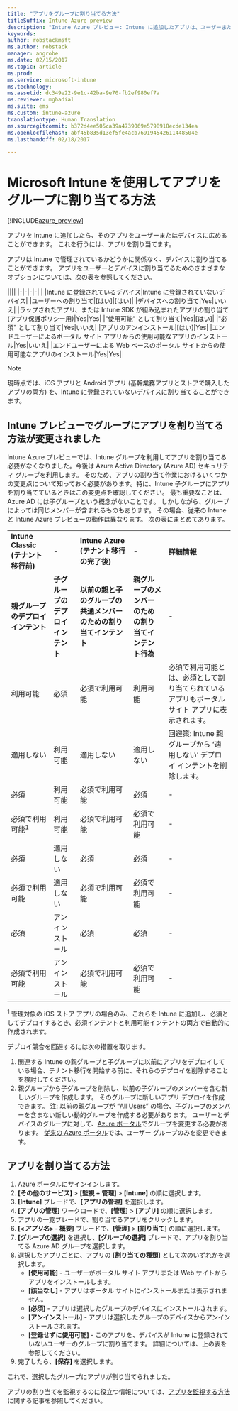 ```yaml
---
title: "アプリをグループに割り当てる方法"
titleSuffix: Intune Azure preview
description: "Intune Azure プレビュー: Intune に追加したアプリは、ユーザーまたはデバイスのグループに割り当てることができます。"
keywords: 
author: robstackmsft
ms.author: robstack
manager: angrobe
ms.date: 02/15/2017
ms.topic: article
ms.prod: 
ms.service: microsoft-intune
ms.technology: 
ms.assetid: dc349e22-9e1c-42ba-9e70-fb2ef980ef7a
ms.reviewer: mghadial
ms.suite: ems
ms.custom: intune-azure
translationtype: Human Translation
ms.sourcegitcommit: b372d4ee505ca39a4739069e5798918ecde134ea
ms.openlocfilehash: abf45b835d13ef5fe4acb769194542611448504e
ms.lasthandoff: 02/18/2017

---
```


# <a name="how-to-assign-apps-to-groups-with-microsoft-intune"></a>Microsoft Intune を使用してアプリをグループに割り当てる方法

[!INCLUDE[azure_preview](../includes/azure_preview.md)]

アプリを Intune に追加したら、そのアプリをユーザーまたはデバイスに広めることができます。 これを行うには、アプリを割り当てます。

アプリは Intune で管理されているかどうかに関係なく、デバイスに割り当てることができます。 アプリをユーザーとデバイスに割り当てるためのさまざまなオプションについては、次の表を参照してください。

||||
|-|-|-|-|
|&nbsp;|Intune に登録されているデバイス|Intune に登録されていないデバイス|
|ユーザーへの割り当て|[はい]|[はい]|
|デバイスへの割り当て|Yes|いいえ|
|ラップされたアプリ、または Intune SDK が組み込まれたアプリの割り当て (アプリ保護ポリシー用)|Yes|Yes|
|"使用可能" として割り当て|Yes|[はい]|
|"必須" として割り当て|Yes|いいえ|
|アプリのアンインストール|[はい]|Yes|
|エンドユーザーによるポータル サイト アプリからの使用可能なアプリのインストール|Yes|いいえ|
|エンドユーザーによる Web ベースのポータル サイトからの使用可能なアプリのインストール|Yes|Yes|

> [!NOTE]
> 現時点では、iOS アプリと Android アプリ (基幹業務アプリとストアで購入したアプリの両方) を、Intune に登録されていないデバイスに割り当てることができます。

## <a name="changes-to-how-you-assign-apps-to-groups-in-the-intune-preview"></a>Intune プレビューでグループにアプリを割り当てる方法が変更されました

Intune Azure プレビューでは、Intune グループを利用してアプリを割り当てる必要がなくなりました。今後は Azure Active Directory (Azure AD) セキュリティ グループを利用します。 そのため、アプリの割り当て作業におけるいくつかの変更点について知っておく必要があります。特に、Intune 子グループにアプリを割り当てているときはこの変更点を確認してください。
最も重要なことは、Azure AD には子グループという概念がないことです。 しかしながら、グループによっては同じメンバーが含まれるものもあります。 その場合、従来の Intune と Intune Azure プレビューの動作は異なります。 次の表にまとめてあります。

||||||
|-|-|-|-|-|
|**Intune Classic (テナント移行前)**|-|**Intune Azure (テナント移行の完了後)**|-|**詳細情報**|
|**親グループのデプロイ インテント**|**子グループのデプロイ インテント**|**以前の親と子のグループの共通メンバーのための割り当てインテント**|**親グループのメンバーのための割り当てインテント行為**|-|    
|利用可能|必須|必須で利用可能|利用可能|必須で利用可能とは、必須として割り当てられているアプリもポータル サイト アプリに表示されます。
|適用しない|利用可能|適用しない|適用しない|回避策: Intune 親グループから ‘適用しない’ デプロイ インテントを削除します。
|必須|利用可能|必須で利用可能|必須|-|
|必須で利用可能<sup>1</sup>|利用可能|必須で利用可能|必須で利用可能|-|    
|必須|適用しない|必須|必須|-|    
|必須で利用可能|適用しない|必須で利用可能|必須で利用可能|-|    
|必須|アンインストール|必須|必須|-|    
|必須で利用可能|アンインストール|必須で利用可能|必須で利用可能|-|
<sup>1</sup> 管理対象の iOS ストア アプリの場合のみ、これらを Intune に追加し、必須としてデプロイするとき、必須インテントと利用可能インテントの両方で自動的に作成されます。

デプロイ競合を回避するには次の措置を取ります。

1.    関連する Intune の親グループと子グループに以前にアプリをデプロイしている場合、テナント移行を開始する前に、それらのデプロイを削除することを検討してください。
2.    親グループから子グループを削除し、以前の子グループのメンバーを含む新しいグループを作成します。 そのグループに新しいアプリ デプロイを作成できます。
注: 以前の親グループが “All Users” の場合、子グループのメンバーを含まない新しい動的グループを作成する必要があります。
ユーザーとデバイスのグループに対して、[Azure ポータル](https://portal.azure.com/)でグループを変更する必要があります。 [従来の Azure ポータル](https://manage.windowsazure.com/)では、ユーザー グループのみを変更できます。


## <a name="how-to-assign-an-app"></a>アプリを割り当てる方法

1. Azure ポータルにサインインします。
2. **[その他のサービス]** > **[監視 + 管理]** > **[Intune]** の順に選択します。
3. **[Intune]** ブレードで、**[アプリの管理]** を選択します。
1. **[アプリの管理]** ワークロードで、**[管理]** > **[アプリ]** の順に選択します。
2. アプリの一覧ブレードで、割り当てるアプリをクリックします。
3. **[<*アプリ名*> - 概要]** ブレードで、**[管理]** > **[割り当て]** の順に選択します。
4. **[グループの選択]** を選択し、**[グループの選択]** ブレードで、アプリを割り当てる Azure AD グループを選択します。
5. 選択したアプリごとに、アプリの **[割り当ての種類]** として次のいずれかを選択します。
    - **[使用可能]** - ユーザーがポータル サイト アプリまたは Web サイトからアプリをインストールします。
    - **[該当なし]** - アプリはポータル サイトにインストールまたは表示されません。
    - **[必須]** - アプリは選択したグループのデバイスにインストールされます。
    - **[アンインストール]** - アプリは選択したグループのデバイスからアンインストールされます。
    - **[登録せずに使用可能]** - このアプリを、デバイスが Intune に登録されていないユーザーのグループに割り当てます。 詳細については、上の表を参照してください。
6. 完了したら、**[保存]** を選択します。

これで、選択したグループにアプリが割り当てられました。

アプリの割り当てを監視するのに役立つ情報については、[アプリを監視する方法](monitor-apps.md)に関する記事を参照してください。

